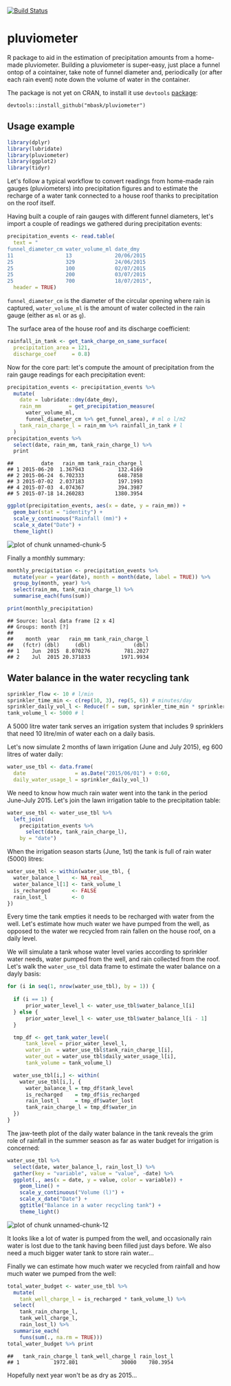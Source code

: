 [![Build Status](https://travis-ci.org/mbask/pluviometer.png?branch=master)](https://travis-ci.org/mbask/pluviometer)

# pluviometer
R package to aid in the estimation of precipitation amounts from a home-made pluviometer. 
Building a pluviometer is super-easy, just place a funnel ontop of a cointainer, take note of funnel diameter and, periodically (or after each rain event) note down the volume of water in the container.

The package is not yet on CRAN, to install it use `devtools` [package](https://cran.r-project.org/web/packages/devtools/index.html):

`devtools::install_github("mbask/pluviometer")`

## Usage example

```r
library(dplyr)
library(lubridate)
library(pluviometer)
library(ggplot2)
library(tidyr)
```

Let's follow a typical workflow to convert readings from home-made rain gauges (pluviometers) into precipitation figures and to estimate the recharge of a water tank connected to a house roof thanks to precipitation on the roof itself.

Having built a couple of rain gauges with different funnel diameters, let's import a couple of readings we gathered during precipitation events:


```r
precipitation_events <- read.table(
  text = "
funnel_diameter_cm water_volume_ml date_dmy
11                 13              20/06/2015
25                 329             24/06/2015
25                 100             02/07/2015
25                 200             03/07/2015
25                 700             18/07/2015",
  header = TRUE)
```


`funnel_diameter_cm` is the diameter of the circular opening where rain is captured, `water_volume_ml` is the amount of water collected in the rain gauge (either as `ml` or as `g`).

The surface area of the house roof and its discharge coefficient:

```r
rainfall_in_tank <- get_tank_charge_on_same_surface(
  precipitation_area = 121, 
  discharge_coef     = 0.8)
```

Now for the core part: let's compute the amount of precipitation from the rain gauge readings for each precipitation event:


```r
precipitation_events <- precipitation_events %>%
  mutate(
    date = lubridate::dmy(date_dmy),
    rain_mm         = get_precipitation_measure(
      water_volume_ml,
      funnel_diameter_cm %>% get_funnel_area), # ml o l/m2
    tank_rain_charge_l = rain_mm %>% rainfall_in_tank # l
  )
precipitation_events %>% 
  select(date, rain_mm, tank_rain_charge_l) %>% 
  print
```

```
##         date   rain_mm tank_rain_charge_l
## 1 2015-06-20  1.367943           132.4169
## 2 2015-06-24  6.702333           648.7858
## 3 2015-07-02  2.037183           197.1993
## 4 2015-07-03  4.074367           394.3987
## 5 2015-07-18 14.260283          1380.3954
```


```r
ggplot(precipitation_events, aes(x = date, y = rain_mm)) +
  geom_bar(stat = "identity") +
  scale_y_continuous("Rainfall (mm)") +
  scale_x_date("Date") +
  theme_light()
```

![plot of chunk unnamed-chunk-5](figure/unnamed-chunk-5-1.png)


Finally a monthly summary:


```r
monthly_precipitation <- precipitation_events %>%
  mutate(year = year(date), month = month(date, label = TRUE)) %>%
  group_by(month, year) %>%
  select(rain_mm, tank_rain_charge_l) %>%
  summarise_each(funs(sum))

print(monthly_precipitation)
```

```
## Source: local data frame [2 x 4]
## Groups: month [?]
## 
##    month  year   rain_mm tank_rain_charge_l
##   (fctr) (dbl)     (dbl)              (dbl)
## 1    Jun  2015  8.070276           781.2027
## 2    Jul  2015 20.371833          1971.9934
```

## Water balance in the water recycling tank



```r
sprinkler_flow <- 10 # l/min
sprinkler_time_min <- c(rep(10, 3), rep(5, 6)) # minutes/day
sprinkler_daily_vol_l <- Reduce(f = sum, sprinkler_time_min * sprinkler_flow) # l/day
tank_volume_l <- 5000 # l
```

A 5000 litre water tank serves an irrigation system that includes 9 sprinklers that need 10 litre/min of water each on a daily basis.

Let's now simulate 2 months of lawn irrigation (June and July 2015), eg 600 litres of water daily:


```r
water_use_tbl <- data.frame(
  date                = as.Date("2015/06/01") + 0:60,
  daily_water_usage_l = sprinkler_daily_vol_l)
```

We need to know how much rain water went into the tank in the period June-July 2015. Let's join the lawn irrigation table to the precipitation table:


```r
water_use_tbl <- water_use_tbl %>% 
  left_join(
    precipitation_events %>% 
      select(date, tank_rain_charge_l),
    by = "date")
```

When the irrigation season starts (June, 1st) the tank is full of rain water (5000) litres:


```r
water_use_tbl <- within(water_use_tbl, {
  water_balance_l    <- NA_real_
  water_balance_l[1] <- tank_volume_l
  is_recharged       <- FALSE
  rain_lost_l        <- 0
})
```

Every time the tank empties it needs to be recharged with water from the well. Let's estimate how much water we have pumped from the well, as opposed to the water we recycled from rain fallen on the house roof, on a daily level.

We will simulate a tank whose water level varies according to sprinkler water needs, water pumped from the well, and rain collected from the roof. Let's walk the `water_use_tbl` data frame to estimate the water balance on a dayly basis:


```r
for (i in seq(1, nrow(water_use_tbl), by = 1)) {
 
  if (i == 1) {
      prior_water_level_l <- water_use_tbl$water_balance_l[i]
  } else {
      prior_water_level_l <- water_use_tbl$water_balance_l[i - 1]
  } 

  tmp_df <- get_tank_water_level(
      tank_level = prior_water_level_l, 
      water_in  = water_use_tbl$tank_rain_charge_l[i], 
      water_out = water_use_tbl$daily_water_usage_l[i], 
      tank_volume = tank_volume_l)

  water_use_tbl[i,] <- within(
    water_use_tbl[i,], {
      water_balance_l = tmp_df$tank_level
      is_recharged    = tmp_df$is_recharged
      rain_lost_l     = tmp_df$water_lost
      tank_rain_charge_l = tmp_df$water_in
  })
}
```

The jaw-teeth plot of the daily water balance in the tank reveals the grim role of rainfall in the summer season as far as water budget for irrigation is concerned:

```r
water_use_tbl %>% 
  select(date, water_balance_l, rain_lost_l) %>% 
  gather(key = "variable", value = "value", -date) %>% 
  ggplot(., aes(x = date, y = value, color = variable)) + 
    geom_line() + 
    scale_y_continuous("Volume (l)") +
    scale_x_date("Date") +
    ggtitle("Balance in a water recycling tank") +
    theme_light()
```

![plot of chunk unnamed-chunk-12](figure/unnamed-chunk-12-1.png)

It looks like a lot of water is pumped from the well, and occasionally rain water is lost due to the tank having been filled just days before. We also need a much bigger water tank to store rain water... 

Finally we can estimate how much water we recycled from rainfall and how much water we pumped from the well:

```r
total_water_budget <- water_use_tbl %>%
  mutate(
    tank_well_charge_l = is_recharged * tank_volume_l) %>% 
  select(
    tank_rain_charge_l, 
    tank_well_charge_l, 
    rain_lost_l) %>% 
  summarise_each(
    funs(sum(., na.rm = TRUE)))
total_water_budget %>% print
```

```
##   tank_rain_charge_l tank_well_charge_l rain_lost_l
## 1           1972.801              30000    780.3954
```

Hopefully next year won't be as dry as 2015...
